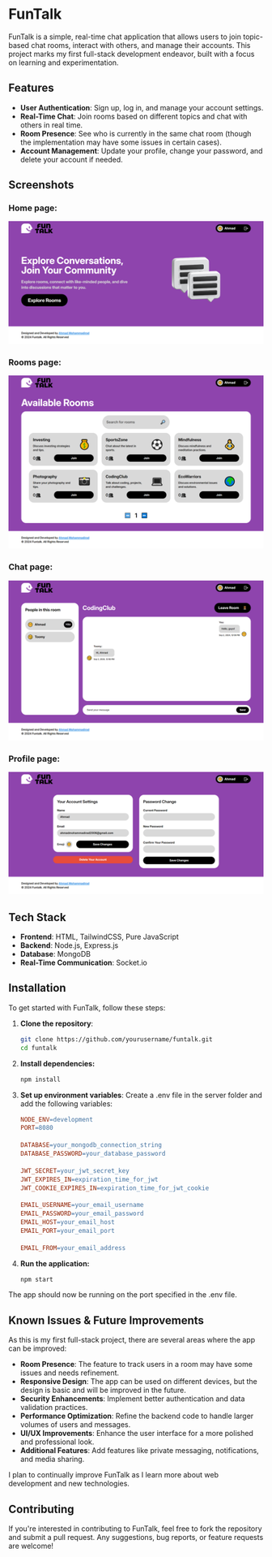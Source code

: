 # FunTalk

FunTalk is a simple, real-time chat application that allows users to join topic-based chat rooms, interact with others, and manage their accounts. This project marks my first full-stack development endeavor, built with a focus on learning and experimentation.

## Features

- **User Authentication**: Sign up, log in, and manage your account settings.
- **Real-Time Chat**: Join rooms based on different topics and chat with others in real time.
- **Room Presence**: See who is currently in the same chat room (though the implementation may have some issues in certain cases).
- **Account Management**: Update your profile, change your password, and delete your account if needed.

## Screenshots

### Home page:
![Funtalk Home Page](./screenshots/home.png)

### Rooms page:
![Funtalk Room Page](./screenshots/rooms.png)

### Chat page:
![Funtalk Chat Page](./screenshots/chat.png)

### Profile page:
![Funtalk Profile Page](./screenshots/profile.png)



## Tech Stack

- **Frontend**: HTML, TailwindCSS, Pure JavaScript
- **Backend**: Node.js, Express.js
- **Database**: MongoDB
- **Real-Time Communication**: Socket.io

## Installation

To get started with FunTalk, follow these steps:

1. **Clone the repository**:
   ```bash
   git clone https://github.com/yourusername/funtalk.git
   cd funtalk
   ```
2. **Install dependencies:**
   ```bash
   npm install
   ```
3. **Set up environment variables**: Create a .env file in the server folder and add the following variables:

   ```makefile
   NODE_ENV=development
   PORT=8080

   DATABASE=your_mongodb_connection_string
   DATABASE_PASSWORD=your_database_password

   JWT_SECRET=your_jwt_secret_key
   JWT_EXPIRES_IN=expiration_time_for_jwt
   JWT_COOKIE_EXPIRES_IN=expiration_time_for_jwt_cookie

   EMAIL_USERNAME=your_email_username
   EMAIL_PASSWORD=your_email_password
   EMAIL_HOST=your_email_host
   EMAIL_PORT=your_email_port

   EMAIL_FROM=your_email_address
   ```

4. **Run the application:**
   ```bash
   npm start
   ```

The app should now be running on the port specified in the .env file.

## Known Issues & Future Improvements

As this is my first full-stack project, there are several areas where the app can be improved:

- **Room Presence**: The feature to track users in a room may have some issues and needs refinement.
- **Responsive Design**: The app can be used on different devices, but the design is basic and will be improved in the future.
- **Security Enhancements**: Implement better authentication and data validation practices.
- **Performance Optimization**: Refine the backend code to handle larger volumes of users and messages.
- **UI/UX Improvements**: Enhance the user interface for a more polished and professional look.
- **Additional Features**: Add features like private messaging, notifications, and media sharing.

I plan to continually improve FunTalk as I learn more about web development and new technologies.

## Contributing

If you're interested in contributing to FunTalk, feel free to fork the repository and submit a pull request. Any suggestions, bug reports, or feature requests are welcome!
